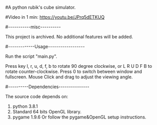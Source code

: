 #A python rubik's cube simulator.

#Video in 1 min:
https://youtu.be/JPrq5dETKUQ

#-----------misc----------

This project is archived. No additional features will be added.

#-------------Usage------------------

Run the script "main.py".

Press key l, r, u, d, f, b to rotate 90 degree clockwise, 
or L R U D F B to rotate counter-clockwise.
Press 0 to switch between window and fullscreen.
Mouse Click and drag to adjust the viewing angle.

#----------Dependencies---------------

The source code depends on:
1. python 3.8.1
2. Standard 64 bits OpenGL library.
3. pygame 1.9.6
Or follow the pygame&OpenGL setup instructions.
